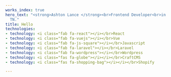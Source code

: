 ```yaml
---
works_index: true
hero_text: "<strong>Ashton Lance </strong><br>Frontend Developer<br>in Chattanooga,
  TN."
title: Hello
technologies:
- technology: <i class="fab fa-react"></i></br>React
- technology: <i class="fab fa-vuejs"></i></br>Vue
- technology: <i class="fab fa-js-square"></i></br>Javascript
- technology: <i class="fab fa-laravel"></i></br>Laravel
- technology: <i class="fab fa-wordpress"></i></br>Wordpress
- technology: <i class="fas fa-globe"></i></i></br>CraftCMS
- technology: <i class="fas fa-shopping-bag"></i></i></br>Shopify

---
```

<Hero :text="$page.frontmatter.hero_text" />
<WorksList />